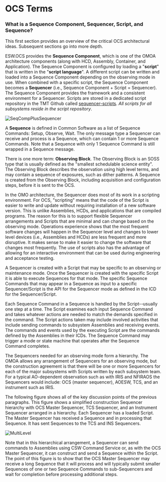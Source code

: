 # OCS Terms

### What is a Sequence Component, Sequencer, Script, and Sequence?
This first section provides an overview of the critical OCS architectural ideas. Subsequent sections go into more depth.

ESW.OCS provides the **Sequence Component**, which is one of the OMOA architecture components 
(along with HCD, Assembly, Container, and Application). The Sequence Component is configured by 
loading a "**script**" that is written in the "**script language**". A different script can be written and loaded into a Sequence Component 
depending on the observing mode in use. When combined with a specific script, the Sequence Component becomes a 
**Sequencer** (i.e., Sequence Component + Script = Sequencer). The Sequence Component provides the framework 
and a consistent environment for a Sequencer. Scripts are stored in 
a dedicated script repository in the TMT Github called [sequencer-scripts](https://github.com/tmtsoftware/sequencer-scripts).
*All scripts for all subsystems reside in the script repository*.

![SeqCompPlusSequencer](../images/ocs/OCS-SeqCompScript.png)

A **Sequence** is defined in Common Software as a list of Sequence Commands: Setup, Observe, Wait. The only message type 
a Sequencer can receive and process is a Sequence, which can contain 1 or more Sequence Commands. Note that a Sequence 
with only 1 Sequence Command is still wrapped in a Sequence message. 

There is one more term: **Observing Block**. The Observing Block is an SOSS type that is usually defined as the 
"smallest schedulable science entity". The Observing Block describes the observation using high level terms, and 
may contain a sequence of exposures, such as dither patterns. A Sequence is created 
from the Observing Block, including acquisition and configuration steps, before it is sent to the OCS.

In the OMO architecture, the Sequencer does most of its work in a scripting environment. 
For OCS, "scripting" means that the code of the Script is easier to write and update without requiring installation of a
new software version. This is unlike Assemblies, HCDs, and applications that are compiled programs. The reason for this 
is to support flexible Sequencer arrangements and Scripts that are minimal and can change based on the observing mode. 
Operations experience shows that the most frequent software changes will happen in the Sequencer level and changes to 
lower level devices (i.e., Assemblies and HCDs) are less frequent and more disruptive. It makes sense to make it easier 
to change the software that changes most frequently. The use of scripts also has the advantage of allowing for an 
interactive environment that can be used during engineering and acceptance testing.

A Sequencer is created with a Script that may be specific to an observing or maintenance mode. 
Once the Sequencer is created with the specific Script it is able to execute Sequences for that mode. 
The specific Sequence Commands that may appear in a Sequence as input to a specific Sequencer/Script is the API for the 
Sequencer mode as defined in the ICD for the Sequencer/Script.

Each Sequence Command in a Sequence is handled by the Script--usually one step at a time. 
The Script examines each input Sequence Command and takes whatever actions are needed to match the demands specified in 
the command. The Script actions taken may include involved activities that include sending commands to subsystem 
Assemblies and receiving events. The commands and events used by the executing Script are the commands defined by the 
Assemblies in their ICDs. The Sequence Command may trigger a mode or state machine that operates after the 
Sequence Command completes.

The Sequencers needed for an observing mode form a hierarchy. The OMOA allows any arrangement of Sequencers 
for an observing mode, but the construction agreement is that there will be one or more Sequencers for each of the major 
subsystems with Scripts written by each subsystem team. For a typical AO-dependent observation such as with IRIS and 
NFIRAOS the Sequencers would include: OCS (master sequencer), AOESW, TCS, and an instrument such as IRIS.

The following figure shows all of the key discussion points of the previous paragraphs. This figure shows a simplified 
construction Sequencer hierarchy with OCS Master Sequencer, TCS Sequencer, and an Instrument Sequencer arranged in a 
hierarchy. Each Sequencer has a loaded Script. The Master Sequencer has received a Sequence and in processing that 
Sequence. It has sent Sequences to the TCS and INS Sequencers.

![MultiLevel](../images/ocs/OCS-MultiLevel.png)

Note that in this hierarchical arrangement, a Sequencer can send commands to Assemblies using CSW Command Service 
or, as with the OCS Master Sequencer, it can construct and send a Sequence within the Script. The point of this figure 
is to show that the OCS Master Sequencer may receive a long Sequence that it will process and will typically submit 
smaller Sequences of one or two Sequence Commands to sub-Sequencers and wait for completion 
before processing additional steps.
